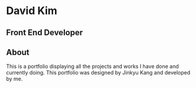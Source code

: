 # David Kim
## Front End Developer

## About
This is a portfolio displaying all the projects and works I have done and currently doing.
This portfolio was designed by Jinkyu Kang and developed by me.

